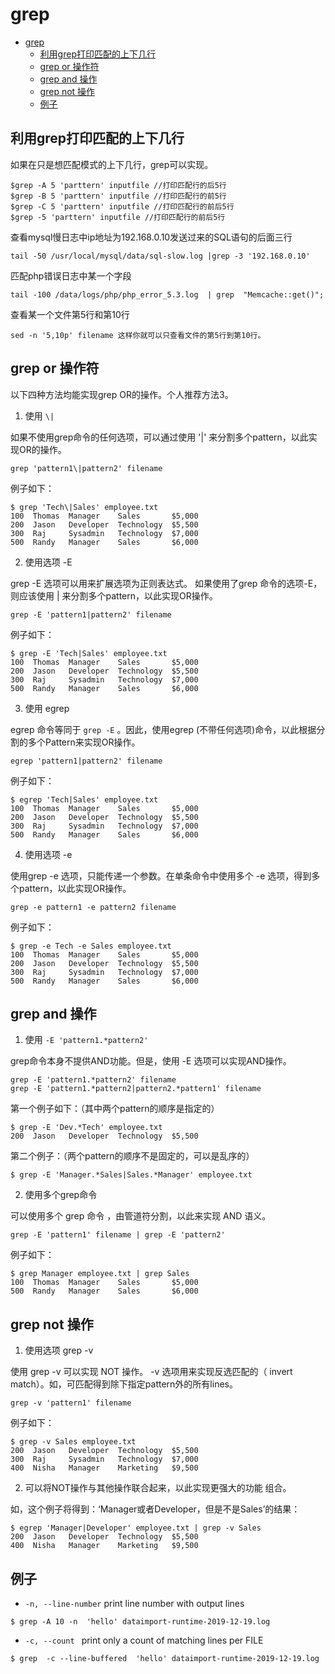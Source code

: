# grep

<!-- TOC -->

- [grep](#grep)
  - [利用grep打印匹配的上下几行](#%e5%88%a9%e7%94%a8grep%e6%89%93%e5%8d%b0%e5%8c%b9%e9%85%8d%e7%9a%84%e4%b8%8a%e4%b8%8b%e5%87%a0%e8%a1%8c)
  - [grep or 操作符](#grep-or-%e6%93%8d%e4%bd%9c%e7%ac%a6)
  - [grep and 操作](#grep-and-%e6%93%8d%e4%bd%9c)
  - [grep not 操作](#grep-not-%e6%93%8d%e4%bd%9c)
  - [例子](#%e4%be%8b%e5%ad%90)

<!-- /TOC -->

## 利用grep打印匹配的上下几行

 
如果在只是想匹配模式的上下几行，grep可以实现。

```
$grep -A 5 'parttern' inputfile //打印匹配行的后5行
$grep -B 5 'parttern' inputfile //打印匹配行的前5行
$grep -C 5 'parttern' inputfile //打印匹配行的前后5行
$grep -5 'parttern' inputfile //打印匹配行的前后5行
```

查看mysql慢日志中ip地址为192.168.0.10发送过来的SQL语句的后面三行

```
tail -50 /usr/local/mysql/data/sql-slow.log |grep -3 '192.168.0.10'  
```
匹配php错误日志中某一个字段
```
tail -100 /data/logs/php/php_error_5.3.log  | grep  "Memcache::get()";
```

查看某一个文件第5行和第10行
```
sed -n '5,10p' filename 这样你就可以只查看文件的第5行到第10行。
```


## grep or 操作符

以下四种方法均能实现grep OR的操作。个人推荐方法3。

1. 使用 `\|`

如果不使用grep命令的任何选项，可以通过使用 '|' 来分割多个pattern，以此实现OR的操作。

```
grep 'pattern1\|pattern2' filename  
```

例子如下：


```
$ grep 'Tech\|Sales' employee.txt  
100  Thomas  Manager    Sales       $5,000  
200  Jason   Developer  Technology  $5,500  
300  Raj     Sysadmin   Technology  $7,000  
500  Randy   Manager    Sales       $6,000  
```

2. 使用选项 -E

grep -E 选项可以用来扩展选项为正则表达式。 如果使用了grep 命令的选项-E，则应该使用 | 来分割多个pattern，以此实现OR操作。

```
grep -E 'pattern1|pattern2' filename
```

例子如下：
```
$ grep -E 'Tech|Sales' employee.txt  
100  Thomas  Manager    Sales       $5,000  
200  Jason   Developer  Technology  $5,500  
300  Raj     Sysadmin   Technology  $7,000  
500  Randy   Manager    Sales       $6,000  
```

3. 使用 egrep

egrep 命令等同于 `grep -E` 。因此，使用egrep (不带任何选项)命令，以此根据分割的多个Pattern来实现OR操作。

```
egrep 'pattern1|pattern2' filename  
```

例子如下：

```
$ egrep 'Tech|Sales' employee.txt  
100  Thomas  Manager    Sales       $5,000  
200  Jason   Developer  Technology  $5,500  
300  Raj     Sysadmin   Technology  $7,000  
500  Randy   Manager    Sales       $6,000  
```

4. 使用选项 -e

使用grep -e 选项，只能传递一个参数。在单条命令中使用多个 -e 选项，得到多个pattern，以此实现OR操作。
```
grep -e pattern1 -e pattern2 filename
```

例子如下：

```
$ grep -e Tech -e Sales employee.txt  
100  Thomas  Manager    Sales       $5,000  
200  Jason   Developer  Technology  $5,500  
300  Raj     Sysadmin   Technology  $7,000  
500  Randy   Manager    Sales       $6,000  
```

## grep and 操作


1. 使用 `-E 'pattern1.*pattern2'`

grep命令本身不提供AND功能。但是，使用 -E 选项可以实现AND操作。

```
grep -E 'pattern1.*pattern2' filename  
grep -E 'pattern1.*pattern2|pattern2.*pattern1' filename 
```

第一个例子如下：（其中两个pattern的顺序是指定的）

```
$ grep -E 'Dev.*Tech' employee.txt  
200  Jason   Developer  Technology  $5,500 
```

第二个例子：（两个pattern的顺序不是固定的，可以是乱序的）

```
$ grep -E 'Manager.*Sales|Sales.*Manager' employee.txt  
```

2. 使用多个grep命令

可以使用多个 grep 命令 ，由管道符分割，以此来实现 AND 语义。

```
grep -E 'pattern1' filename | grep -E 'pattern2'  
```

例子如下：

```
$ grep Manager employee.txt | grep Sales  
100  Thomas  Manager    Sales       $5,000  
500  Randy   Manager    Sales       $6,000  
```

## grep not 操作

1. 使用选项 grep -v

使用 grep -v 可以实现 NOT 操作。 -v 选项用来实现反选匹配的（ invert match）。如，可匹配得到除下指定pattern外的所有lines。

```
grep -v 'pattern1' filename
```

例子如下：

```
$ grep -v Sales employee.txt  
200  Jason   Developer  Technology  $5,500  
300  Raj     Sysadmin   Technology  $7,000  
400  Nisha   Manager    Marketing   $9,500  
```

2. 可以将NOT操作与其他操作联合起来，以此实现更强大的功能 组合。

如，这个例子将得到：‘Manager或者Developer，但是不是Sales’的结果：

```
$ egrep 'Manager|Developer' employee.txt | grep -v Sales  
200  Jason   Developer  Technology  $5,500  
400  Nisha   Manager    Marketing   $9,500 
```



## 例子


- `-n, --line-number` print line number with output lines 

```
$ grep -A 10 -n  'hello' dataimport-runtime-2019-12-19.log
```

- `-c, --count ` print only a count of matching lines per FILE

```
$ grep  -c --line-buffered  'hello' dataimport-runtime-2019-12-19.log
```